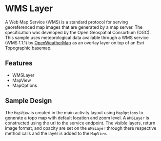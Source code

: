 # WMS Layer
A Web Map Service (WMS) is a standard protocol for serving georeferenced map images that are generated by a map server. The specification was developed by the Open Geospatial Consortium (OGC).  This sample uses meteorological data available through a WMS service (WMS 1.1.1) by [OpenWeatherMap](http://openweathermap.org/) as an overlay layer on top of an Esri Topographic basemap.

## Features
* WMSLayer
* MapView
* MapOptions

## Sample Design
The ```MapView``` is created in the main activity layout using ```MapOptions``` to generate a topo map with default location and zoom level.  A ```WMSLayer``` is constructed using the url to the service endpoint.  The visible layers, return image format, and opacity are set on the ```WMSLayer``` through there respective method calls and the layer is added to the ```MapView```.

